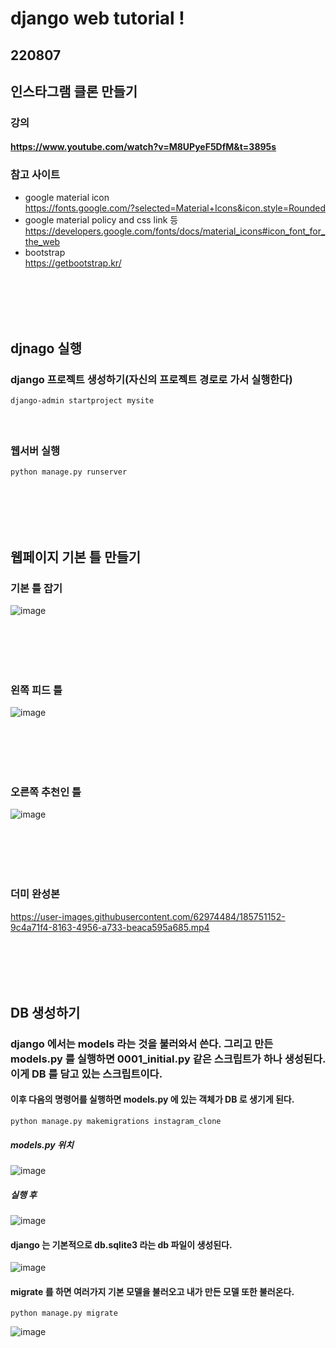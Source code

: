 # django web tutorial !
## 220807
## 인스타그램 클론 만들기
### 강의
#### https://www.youtube.com/watch?v=M8UPyeF5DfM&t=3895s
### 참고 사이트
- google material icon <br/> https://fonts.google.com/?selected=Material+Icons&icon.style=Rounded
- google material policy and css link 등 <br/> https://developers.google.com/fonts/docs/material_icons#icon_font_for_the_web
- bootstrap <br/> https://getbootstrap.kr/ 

### <br/><br/><br/>

## djnago 실행
### django 프로젝트 생성하기(자신의 프로젝트 경로로 가서 실행한다)
```
django-admin startproject mysite
```
#### <br/>

### 웹서버 실행
```
python manage.py runserver
```
### <br/><br/><br/>

## 웹페이지 기본 틀 만들기
### 기본 틀 잡기
![image](https://user-images.githubusercontent.com/62974484/183278548-dd2542f9-3616-409f-94ff-1df871c9776a.png) <br/>
### <br/><br/><br/>

### 왼쪽 피드 틀
![image](https://user-images.githubusercontent.com/62974484/183297736-94472703-bcf1-4460-b6a9-e42f6d1a8c2d.png) <br/>
### <br/><br/><br/>

### 오른쪽 추천인 틀
![image](https://user-images.githubusercontent.com/62974484/183300174-6ff04a6f-b263-4e2a-bfa8-554b401e1a4a.png) <br/>
### <br/><br/><br/> 

### 더미 완성본
https://user-images.githubusercontent.com/62974484/185751152-9c4a71f4-8163-4956-a733-beaca595a685.mp4
### <br/><br/><br/> 


## DB 생성하기
### django 에서는 models 라는 것을 불러와서 쓴다. 그리고 만든 models.py 를 실행하면 0001_initial.py 같은 스크립트가 하나 생성된다. 이게 DB 를 담고 있는 스크립트이다.
#### 이후 다음의 명령어를 실행하면 models.py 에 있는 객체가 DB 로 생기게 된다.
```
python manage.py makemigrations instagram_clone
```
##### models.py 위치
![image](https://user-images.githubusercontent.com/62974484/185752864-e799bcd8-cba8-4df5-bbcc-ec726ea7c978.png) 
##### 실행 후
![image](https://user-images.githubusercontent.com/62974484/185752994-48ccef51-8b5d-4623-9d91-faac12b28a4b.png)
#### django 는 기본적으로 db.sqlite3 라는 db 파일이 생성된다.
![image](https://user-images.githubusercontent.com/62974484/185753348-75e96d90-581a-4ac3-9bfa-13853057ed01.png)
#### migrate 를 하면 여러가지 기본 모델을 불러오고 내가 만든 모델 또한 불러온다.
```
python manage.py migrate
```
![image](https://user-images.githubusercontent.com/62974484/185753444-e02967f8-11a7-4b87-b059-d39ae91fa614.png)



